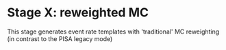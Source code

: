 # Stage X: reweighted MC

This stage generates event rate templates with 'traditional' MC reweighting (in contrast to the PISA legacy mode)
